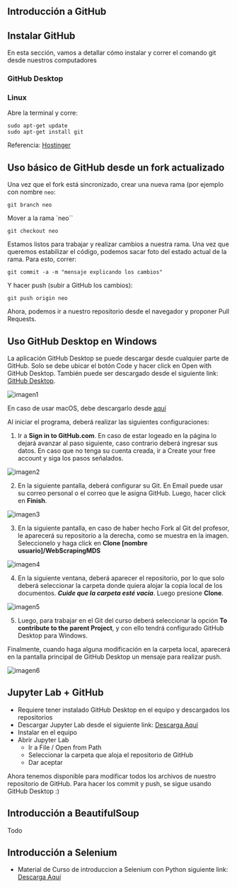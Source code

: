 ## Introducción a GitHub

## Instalar GitHub

En esta sección, vamos a detallar cómo instalar y correr el comando git desde nuestros computadores

### GitHub Desktop

### Linux

Abre la terminal y corre:

```
sudo apt-get update
sudo apt-get install git
```

Referencia: [Hostinger](https://www.hostinger.es/tutoriales/instalar-git-en-distintos-sistemas-operativos)


## Uso básico de GitHub desde un fork actualizado

Una vez que el fork está sincronizado, crear una nueva rama (por ejemplo con nombre `neo`:

```
git branch neo
```
Mover a la rama `neo``

```
git checkout neo
```

Estamos listos para trabajar y realizar cambios a nuestra rama. Una vez que queremos estabilizar el código, podemos sacar foto del estado actual de la rama. Para esto, correr:

```
git commit -a -m "mensaje explicando los cambios"
```
Y hacer push (subir a GitHub los cambios):

```
git push origin neo
```

Ahora, podemos ir a nuestro repositorio desde el navegador y proponer Pull Requests.

## Uso GitHub Desktop en Windows

La aplicación GitHub Desktop se puede descargar desde cualquier parte de GitHub. Solo se debe ubicar el botón Code y hacer click en Open with GitHub Desktop. También puede ser descargado desde el siguiente link: [GitHub Desktop](https://desktop.github.com/).

![imagen1](https://github.com/gavalenz/proyectos/blob/main/docs/imagenes/imagen1.png?raw=true)

En caso de usar macOS, debe descargarlo desde [aquí](https://central.github.com/deployments/desktop/desktop/latest/darwin/)

Al iniciar el programa, deberá realizar las siguientes configuraciones:

1. Ir a **Sign in to GitHub.com**. En caso de estar logeado en la página lo dejará avanzar al paso siguiente, caso contrario deberá ingresar sus datos. En caso que no tenga su cuenta creada, ir a Create your free account y siga los pasos señalados.

![imagen2](https://github.com/gavalenz/proyectos/blob/main/docs/imagenes/imagen2.png?raw=true)

2. En la siguiente pantalla, deberá configurar su Git. En Email puede usar su correo personal o el correo que le asigna GitHub. Luego, hacer click en **Finish**.

![imagen3](https://github.com/gavalenz/proyectos/blob/main/docs/imagenes/imagen3.png?raw=true)

3. En la siguiente pantalla, en caso de haber hecho Fork al Git del profesor, le aparecerá su repositorio a la derecha, como se muestra en la imagen. Seleccionelo y haga click en **Clone [nombre usuario]/WebScrapingMDS**

![imagen4](https://github.com/gavalenz/proyectos/blob/main/docs/imagenes/imagen4.png?raw=true)

4. En la siguiente ventana, deberá aparecer el repositorio, por lo que solo deberá seleccionar la carpeta donde quiera alojar la copia local de los documentos. ***Cuide que la carpeta esté vacía***. Luego presione **Clone**.

![imagen5](https://github.com/gavalenz/proyectos/blob/main/docs/imagenes/imagen5.png?raw=true)

5. Luego, para trabajar en el Git del curso deberá seleccionar la opción **To contribute to the parent Project**, y con ello tendrá configurado GitHub Desktop para Windows.


Finalmente, cuando haga alguna modificación en la carpeta local, aparecerá en la pantalla principal de GitHub Desktop un mensaje para realizar push.

![imagen6](https://github.com/gavalenz/proyectos/blob/main/docs/imagenes/imagen6.png?raw=true)

## Jupyter Lab + GitHub

- Requiere tener instalado GitHub Desktop en el equipo y descargados los repositorios
- Descargar Jupyter Lab desde el siguiente link:  [Descarga Aquí](https://jupyter.org/)
- Instalar en el equipo
- Abrir Jupyter Lab
    - Ir a File / Open from Path
    - Seleccionar la carpeta que aloja el repositorio de GitHub
    - Dar aceptar


Ahora tenemos disponible para modificar todos los archivos de nuestro repositorio de GitHub. Para hacer los commit y push, se sigue usando GitHub Desktop :)

## Introducción a BeautifulSoup

Todo

## Introducción a Selenium

- Material de Curso de introduccion a Selenium con Python siguiente link:  [Descarga Aquí](https://github.com/jeyfredc/Curso-de-introduccion-a-Selenium-con-Python/blob/master/README.md)
